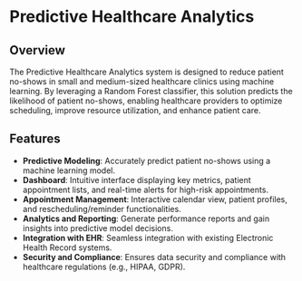 # Predictive Healthcare Analytics

## Overview

The Predictive Healthcare Analytics system is designed to reduce patient no-shows in small and medium-sized healthcare clinics using machine learning. By leveraging a Random Forest classifier, this solution predicts the likelihood of patient no-shows, enabling healthcare providers to optimize scheduling, improve resource utilization, and enhance patient care.

## Features

- **Predictive Modeling**: Accurately predict patient no-shows using a machine learning model.
- **Dashboard**: Intuitive interface displaying key metrics, patient appointment lists, and real-time alerts for high-risk appointments.
- **Appointment Management**: Interactive calendar view, patient profiles, and rescheduling/reminder functionalities.
- **Analytics and Reporting**: Generate performance reports and gain insights into predictive model decisions.
- **Integration with EHR**: Seamless integration with existing Electronic Health Record systems.
- **Security and Compliance**: Ensures data security and compliance with healthcare regulations (e.g., HIPAA, GDPR).


